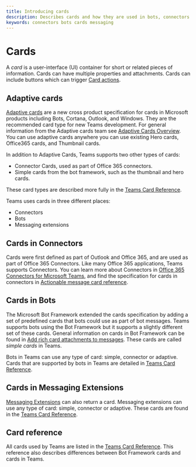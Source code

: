 ```yaml
---
title: Introducing cards
description: Describes cards and how they are used in bots, connectors and messaging extensions
keywords: connectors bots cards messaging
---
```

# Cards

A *card* is a user-interface (UI) container for short or related pieces of information. Cards can have multiple properties and attachments. Cards can include buttons which can trigger [Card actions](~/task-modules-and-cards/cards/cards-actions.md).

## Adaptive cards

[Adaptive cards](~/task-modules-and-cards/cards/cards-reference.md#adaptive-card) are a new cross product specification for cards in Microsoft products including Bots, Cortana, Outlook, and Windows. They are the recommended card type for new Teams development. For general information from the Adaptive cards team see [Adaptive Cards Overview](/adaptive-cards). You can use adaptive cards anywhere you can use existing Hero cards, Office365 cards, and Thumbnail cards.

In addition to Adaptive Cards, Teams supports two other types of cards:

* Connector Cards, used as part of Office 365 connectors.
* Simple cards from the bot framework, such as the thumbnail and hero cards.

These card types are described more fully in the [Teams Card Reference](~/task-modules-and-cards/cards/cards-reference.md).

Teams uses cards in three different places:

* Connectors
* Bots
* Messaging extensions

## Cards in Connectors

Cards were first defined as part of Outlook and Office 365, and are used as part of Office 365 Connectors. Like many Office 365 applications, Teams supports Connectors. You can learn more about Connectors in [Office 365 Connectors for Microsoft Teams](~/webhooks-and-connectors/what-are-webhooks-and-connectors.md), and find the specification for cards in connectors in [Actionable message card reference](/outlook/actionable-messages/card-reference).

## Cards in Bots

The Microsoft Bot Framework extended the cards specification by adding a set of predefined cards that bots could use as part of bot messages. Teams supports bots using the Bot Framework but it supports a slightly different set of these cards. General information on cards in Bot Framework can be found in [Add rich card attachments to messages](bot-framework/nodejs/bot-builder-nodejs-send-rich-cards). These cards are called *simple cards* in Teams.

Bots in Teams can use any type of card: simple, connector or adaptive. Cards that are supported by bots in Teams are detailed in [Teams Card Reference](~/task-modules-and-cards/cards/cards-reference.md).  

## Cards in Messaging Extensions

[Messaging Extensions](~/messaging-extensions/what-are-messaging-extensions.md) can also return a card. Messaging extensions can use any type of card: simple, connector or adaptive. These cards are found in the [Teams Card Reference](~/task-modules-and-cards/cards/cards-reference.md).

## Card reference

All cards used by Teams are listed in the [Teams Card Reference](~/task-modules-and-cards/cards/cards-reference.md). This reference also describes differences between Bot Framework cards and cards in Teams.
